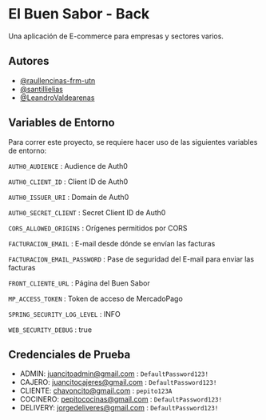 # El Buen Sabor - Back

Una aplicación de E-commerce para empresas y sectores varios.

## Autores

- [@raullencinas-frm-utn](https://github.com/raullencinas-frm-utn)
- [@santillielias](https://github.com/santillielias)
- [@LeandroValdearenas](https://github.com/LeandroValdearenas)

## Variables de Entorno

Para correr este proyecto, se requiere hacer uso de las siguientes variables de entorno:

`AUTH0_AUDIENCE` : Audience de Auth0 

`AUTH0_CLIENT_ID` : Client ID de Auth0 

`AUTH0_ISSUER_URI` : Domain de Auth0 

`AUTH0_SECRET_CLIENT` : Secret Client ID de Auth0 

`CORS_ALLOWED_ORIGINS` : Orígenes permitidos por CORS 

`FACTURACION_EMAIL` : E-mail desde dónde se envían las facturas

`FACTURACION_EMAIL_PASSWORD` : Pase de seguridad del E-mail para enviar las facturas 

`FRONT_CLIENTE_URL` : Página del Buen Sabor 

`MP_ACCESS_TOKEN` : Token de acceso de MercadoPago 

`SPRING_SECURITY_LOG_LEVEL` : INFO 

`WEB_SECURITY_DEBUG` : true 


## Credenciales de Prueba

- ADMIN: juancitoadmin@gmail.com : `DefaultPassword123!`
- CAJERO: juancitocajeres@gmail.com : `DefaultPassword123!`
- CLIENTE: chavoncito@gmail.com : `pepito123A`
- COCINERO: pepitococinas@gmail.com : `DefaultPassword123!`
- DELIVERY: jorgedeliveres@gmail.com : `DefaultPassword123!`
